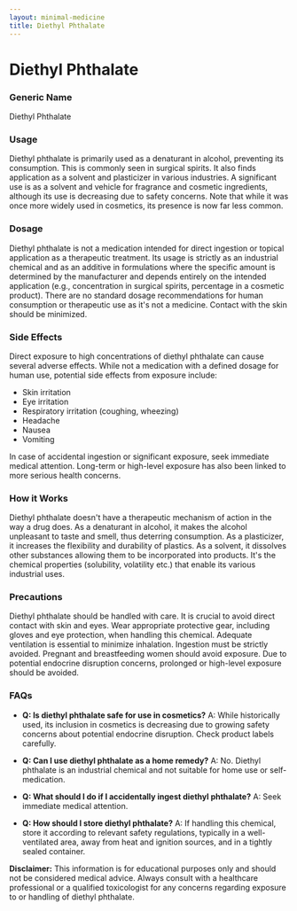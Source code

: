 ```yaml
---
layout: minimal-medicine
title: Diethyl Phthalate
---
```


# Diethyl Phthalate
### Generic Name
Diethyl Phthalate

### Usage
Diethyl phthalate is primarily used as a denaturant in alcohol, preventing its consumption.  This is commonly seen in surgical spirits.  It also finds application as a solvent and plasticizer in various industries.  A significant use is as a solvent and vehicle for fragrance and cosmetic ingredients, although its use is decreasing due to safety concerns.  Note that while it was once more widely used in cosmetics, its presence is now far less common.


### Dosage
Diethyl phthalate is not a medication intended for direct ingestion or topical application as a therapeutic treatment.  Its usage is strictly as an industrial chemical and as an additive in formulations where the specific amount is determined by the manufacturer and depends entirely on the intended application (e.g., concentration in surgical spirits, percentage in a cosmetic product).  There are no standard dosage recommendations for human consumption or therapeutic use as it's not a medicine.  Contact with the skin should be minimized.


### Side Effects
Direct exposure to high concentrations of diethyl phthalate can cause several adverse effects. While not a medication with a defined dosage for human use, potential side effects from exposure include:

*   Skin irritation
*   Eye irritation
*   Respiratory irritation (coughing, wheezing)
*   Headache
*   Nausea
*   Vomiting

In case of accidental ingestion or significant exposure, seek immediate medical attention.  Long-term or high-level exposure has also been linked to more serious health concerns.


### How it Works
Diethyl phthalate doesn't have a therapeutic mechanism of action in the way a drug does.  As a denaturant in alcohol, it makes the alcohol unpleasant to taste and smell, thus deterring consumption. As a plasticizer, it increases the flexibility and durability of plastics. As a solvent, it dissolves other substances allowing them to be incorporated into products.  It's the chemical properties (solubility, volatility etc.) that enable its various industrial uses.


### Precautions
Diethyl phthalate should be handled with care.  It is crucial to avoid direct contact with skin and eyes.  Wear appropriate protective gear, including gloves and eye protection, when handling this chemical.  Adequate ventilation is essential to minimize inhalation.  Ingestion must be strictly avoided.  Pregnant and breastfeeding women should avoid exposure.  Due to potential endocrine disruption concerns, prolonged or high-level exposure should be avoided.


### FAQs

*   **Q: Is diethyl phthalate safe for use in cosmetics?**  A: While historically used, its inclusion in cosmetics is decreasing due to growing safety concerns about potential endocrine disruption.  Check product labels carefully.

*   **Q: Can I use diethyl phthalate as a home remedy?** A: No. Diethyl phthalate is an industrial chemical and not suitable for home use or self-medication.

*   **Q: What should I do if I accidentally ingest diethyl phthalate?** A: Seek immediate medical attention.

*   **Q: How should I store diethyl phthalate?** A: If handling this chemical, store it according to relevant safety regulations, typically in a well-ventilated area, away from heat and ignition sources, and in a tightly sealed container.


**Disclaimer:** This information is for educational purposes only and should not be considered medical advice.  Always consult with a healthcare professional or a qualified toxicologist for any concerns regarding exposure to or handling of diethyl phthalate.
